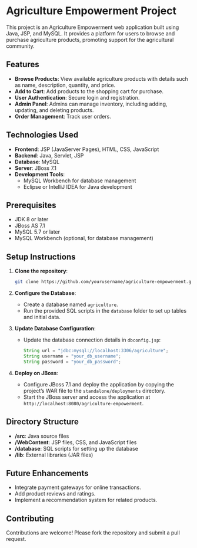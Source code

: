 # Agriculture Empowerment Project

This project is an Agriculture Empowerment web application built using Java, JSP, and MySQL. It provides a platform for users to browse and purchase agriculture products, promoting support for the agricultural community.

## Features

- **Browse Products**: View available agriculture products with details such as name, description, quantity, and price.
- **Add to Cart**: Add products to the shopping cart for purchase.
- **User Authentication**: Secure login and registration.
- **Admin Panel**: Admins can manage inventory, including adding, updating, and deleting products.
- **Order Management**: Track user orders.

## Technologies Used

- **Frontend**: JSP (JavaServer Pages), HTML, CSS, JavaScript
- **Backend**: Java, Servlet, JSP
- **Database**: MySQL
- **Server**: JBoss 7.1
- **Development Tools**:
  - MySQL Workbench for database management
  - Eclipse or IntelliJ IDEA for Java development

## Prerequisites

- JDK 8 or later
- JBoss AS 7.1
- MySQL 5.7 or later
- MySQL Workbench (optional, for database management)

## Setup Instructions

1. **Clone the repository**:
   ```bash
   git clone https://github.com/yourusername/agriculture-empowerment.git
   ```

2. **Configure the Database**:
   - Create a database named `agriculture`.
   - Run the provided SQL scripts in the `database` folder to set up tables and initial data.

3. **Update Database Configuration**:
   - Update the database connection details in `dbconfig.jsp`:
     ```java
     String url = "jdbc:mysql://localhost:3306/agriculture";
     String username = "your_db_username";
     String password = "your_db_password";
     ```

4. **Deploy on JBoss**:
   - Configure JBoss 7.1 and deploy the application by copying the project’s WAR file to the `standalone/deployments` directory.
   - Start the JBoss server and access the application at `http://localhost:8080/agriculture-empowerment`.

## Directory Structure

- **/src**: Java source files
- **/WebContent**: JSP files, CSS, and JavaScript files
- **/database**: SQL scripts for setting up the database
- **/lib**: External libraries (JAR files)

## Future Enhancements

- Integrate payment gateways for online transactions.
- Add product reviews and ratings.
- Implement a recommendation system for related products.

## Contributing

Contributions are welcome! Please fork the repository and submit a pull request.

